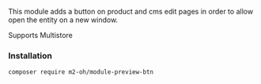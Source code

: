This module adds a button on product and cms edit pages in order to allow open the entity on a new window.

Supports Multistore

### Installation

`composer require m2-oh/module-preview-btn`